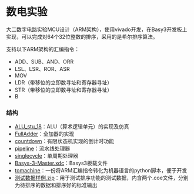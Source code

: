 # 数电实验

大二数字电路实验MCU设计（ARM架构），使用vivado开发，在Basy3开发板上实现，可以完成对64个32位整数的排序，采用的是希尔排序算法。

支持以下ARM架构的汇编指令：

- ADD、SUB、AND、ORR
- LSL、LSR、ROR、ASR
- MOV
- LDR（带移位的立即数寻址和寄存器寻址）
- STR（带移位的立即数寻址和寄存器寻址）
- B

### 结构

- [ALU_stu_18](https://github.com/Komorebie1/Digital-Design-and-Computer-Architecture/tree/master/ALU_stu_18)：ALU（算术逻辑单元）的实现及仿真
- [FullAdder](https://github.com/Komorebie1/Digital-Design-and-Computer-Architecture/tree/master/FullAdder)：全加器的实现
- [countdown](https://github.com/Komorebie1/Digital-Design-and-Computer-Architecture/tree/master/countdown)：有限状态机实现的倒计时功能
- [pipeline](https://github.com/Komorebie1/Digital-Design-and-Computer-Architecture/tree/master/pipeline)：流水线处理器
- [singlecycle](https://github.com/Komorebie1/Digital-Design-and-Computer-Architecture/tree/master/singlecycle)：单周期处理器
- [Basys-3-Master.xdc](https://github.com/Komorebie1/Digital-Design-and-Computer-Architecture/blob/master/Basys-3-Master.xdc)：Basys3板载文件
- [tomachine](https://github.com/Komorebie1/Digital-Design-and-Computer-Architecture/blob/master/tomachine.py)：一份将ARM汇编指令转化为机器语言的python脚本，便于开发
- [测试数据样例.zip](https://github.com/Komorebie1/Digital-Design-and-Computer-Architecture/blob/master/%E6%B5%8B%E8%AF%95%E6%95%B0%E6%8D%AE%E6%A0%B7%E4%BE%8B.zip)：用于测试排序功能的测试数据，内含两个.coe文件，分别为待排序的数据和排序好的标准输出
